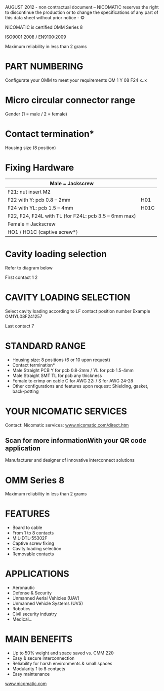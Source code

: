 AUGUST 2012 - non contractual document – NICOMATIC reserves the right to discontinue the production or to change the specifications of any part of this data sheet without prior notice - ©

NICOMATIC is certified OMM Series 8

ISO9001:2008 / EN9100:2009

Maximum reliability in less than 2 grams

# PART NUMBERING

Configurate your OMM to meet your requirements OM 1 Y 08 F24 x..x

# Micro circular connector range

Gender (1 = male / 2 = female)

# Contact termination*

Housing size (8 position)

# Fixing Hardware

|Male = Jackscrew| |
|---|---|
|F21: nut insert M2| |
|F22 with Y: pcb 0.8 – 2mm|H01|
|F24 with YL: pcb 1.5 – 4mm|H01C|
|F22, F24, F24L with TL (for F24L: pcb 3.5 – 6mm max)| |
|Female = Jackscrew| |
|HO1 / HO1C (captive screw*)| |

# Cavity loading selection

Refer to diagram below

First contact 1 2

# CAVITY LOADING SELECTION

Select cavity loading according to LF contact position number Example OM1YL08F241257

Last contact 7

# STANDARD RANGE

- Housing size: 8 positions (6 or 10 upon request)
- Contact termination*
- Male Straight PCB Y for pcb 0.8-2mm / YL for pcb 1.5-4mm
- Male Straight SMT TL for pcb any thickness
- Female to crimp on cable C for AWG 22: / S for AWG 24-28
- Other configurations and features upon request: Shielding, gasket, back-potting

# YOUR NICOMATIC SERVICES

Contact: Nicomatic services: www.nicomatic.com/direct.htm

Scan for more informationWith your QR code application
---
Manufacturer and designer of innovative interconnect solutions

# OMM Series 8

Maximum reliability in less than 2 grams

# FEATURES

- Board to cable
- From 1 to 8 contacts
- MIL-DTL-55302F
- Captive screw fixing
- Cavity loading selection
- Removable contacts

# APPLICATIONS

- Aeronautic
- Defense & Security
- Unmanned Aerial Vehicles (UAV)
- Unmanned Vehicle Systems (UVS)
- Robotics
- Civil security industry
- Medical…

# MAIN BENEFITS

- Up to 50% weight and space saved vs. CMM 220
- Easy & secure interconnection
- Reliability for harsh environments & small spaces
- Modularity 1 to 8 contacts
- Easy maintenance

www.nicomatic.com